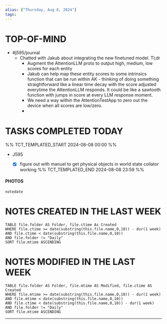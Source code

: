 ```yaml
---
alias: ["Thursday, Aug 8, 2024"]
tags: 
---
```



# TOP-OF-MIND
- #j595/journal 
	- Chatted with Jakub about integrating the new finetuned model. Tl;dr
		- Augment the AttentionLLM proto to output high, medium, low scores for each entity
		- Jakub can help map these entity scores to some intrinsics function that can be run within AK - thinking of doing something straightforward like a linear time decay with the score adjusted everytime the AttentionLLM responds. It could be like a sawtooth function with jumps in score at every LLM response moment.
		- We need a way within the AttentionTestApp to zero out the device when all scores are low/zero.
		- 

# TASKS COMPLETED TODAY
%% TCT_TEMPLATED_START 2024-08-08 00:00 %%
* J595
    - [x] figure out with manuel to get physical objects in world state collator working 
%% TCT_TEMPLATED_END 2024-08-08 23:59 %%


#### PHOTOS
```photos
notedate
```

# NOTES CREATED IN THE LAST WEEK
``` dataview
TABLE file.folder AS Folder, file.ctime As Created
WHERE file.ctime >= date(substring(this.file.name,0,10)) - dur(1 week) 
AND file.ctime < date(substring(this.file.name,0,10)) 
AND file.folder != "Daily"
SORT file.mtime ASCENDING
```

# NOTES MODIFIED IN THE LAST WEEK
``` dataview
TABLE file.folder AS Folder, file.mtime AS Modified, file.ctime AS Created
WHERE file.mtime >= date(substring(this.file.name,0,10)) - dur(1 week)
AND file.mtime < date(substring(this.file.name,0,10))
AND file.ctime < date(substring(this.file.name,0,10)) - dur(1 week)
AND file.folder != "Daily"
SORT file.mtime ASCENDING
```
---
